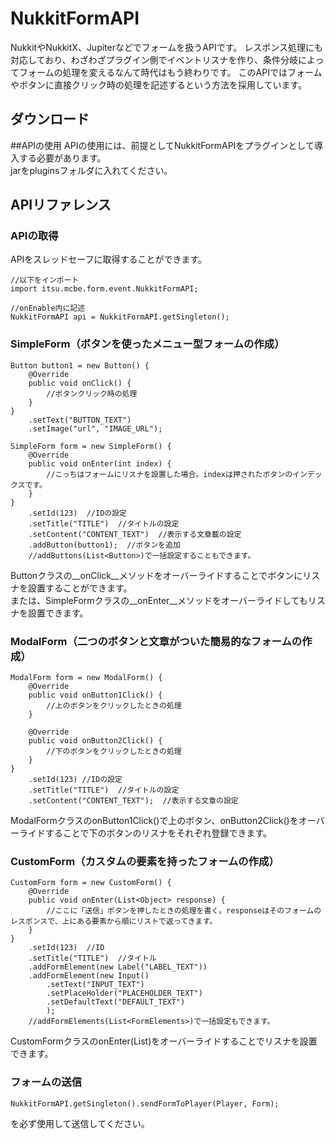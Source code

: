 # NukkitFormAPI
NukkitやNukkitX、Jupiterなどでフォームを扱うAPIです。
レスポンス処理にも対応しており、わざわざプラグイン側でイベントリスナを作り、条件分岐によってフォームの処理を変えるなんて時代はもう終わりです。
このAPIではフォームやボタンに直接クリック時の処理を記述するという方法を採用しています。  
  
## ダウンロード
<a href=""></a>
  
##APIの使用
APIの使用には、前提としてNukkitFormAPIをプラグインとして導入する必要があります。  
jarをpluginsフォルダに入れてください。  
  
## APIリファレンス
### APIの取得
APIをスレッドセーフに取得することができます。

    //以下をインポート
    import itsu.mcbe.form.event.NukkitFormAPI;
      
    //onEnable内に記述
    NukkitFormAPI api = NukkitFormAPI.getSingleton();

### SimpleForm（ボタンを使ったメニュー型フォームの作成）

    Button button1 = new Button() {
        @Override
        public void onClick() {
            //ボタンクリック時の処理
        }
    }
        .setText("BUTTON_TEXT")
        .setImage("url", "IMAGE_URL");
        
    SimpleForm form = new SimpleForm() {
        @Override
        public void onEnter(int index) {
            //こっちはフォームにリスナを設置した場合。indexは押されたボタンのインデックスです。
        }
    }
        .setId(123)  //IDの設定
        .setTitle("TITLE")  //タイトルの設定
        .setContent("CONTENT_TEXT")  //表示する文章載の設定
        .addButton(button1);  //ボタンを追加
        //addButtons(List<Button>)で一括設定することもできます。
        
Buttonクラスの__onClick__メソッドをオーバーライドすることでボタンにリスナを設置することができます。  
または、SimpleFormクラスの__onEnter__メソッドをオーバーライドしてもリスナを設置できます。  
  
### ModalForm（二つのボタンと文章がついた簡易的なフォームの作成）

    ModalForm form = new ModalForm() {
        @Override
        public void onButton1Click() {
            //上のボタンをクリックしたときの処理
        }
        
        @Override
        public void onButton2Click() {
            //下のボタンをクリックしたときの処理
        }
    }
        .setId(123) //IDの設定
        .setTitle("TITLE")  //タイトルの設定
        .setContent("CONTENT_TEXT");  //表示する文章の設定
        
ModalFormクラスのonButton1Click()で上のボタン、onButton2Click()をオーバーライドすることで下のボタンのリスナをそれぞれ登録できます。  
  
### CustomForm（カスタムの要素を持ったフォームの作成）
    CustomForm form = new CustomForm() {
        @Override
        public void onEnter(List<Object> response) {
            //ここに「送信」ボタンを押したときの処理を書く。responseはそのフォームのレスポンスで、上にある要素から順にリストで返ってきます。
        }
    }
        .setId(123)  //ID
        .setTitle("TITLE")  //タイトル
        .addFormElement(new Label("LABEL_TEXT"))
        .addFormElement(new Input()
            .setText("INPUT_TEXT")
            .setPlaceHolder("PLACEHOLDER_TEXT")
            .setDefaultText("DEFAULT_TEXT")
            );
        //addFormElements(List<FormElements>)で一括設定もできます。
CustomFormクラスのonEnter(List<Object>)をオーバーライドすることでリスナを設置できます。  
  
### フォームの送信
    NukkitFormAPI.getSingleton().sendFormToPlayer(Player, Form);
を必ず使用して送信してください。  
